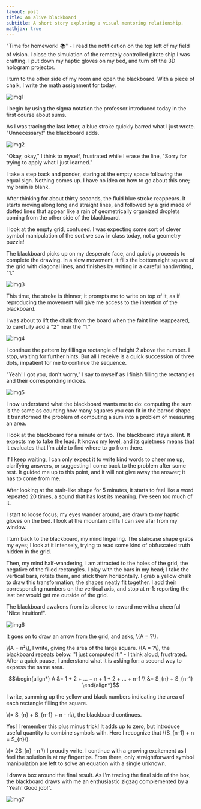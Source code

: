 ```yaml
---
layout: post
title: An alive blackboard
subtitle: A short story exploring a visual mentoring relationship.
mathjax: true
---
```


"Time for homework! 📚" - I read the notification on the top left of my field of vision. I close the simulation of the remotely controlled pirate ship I was crafting. I put down my haptic gloves on my bed, and turn off the 3D hologram projector. 

I turn to the other side of my room and open the blackboard. With a piece of chalk, I write the math assignment for today.

![img1](/assets/img/alive-blackboard/image1.png)


I begin by using the sigma notation the professor introduced today in the first course about sums.

As I was tracing the last letter, a blue stroke quickly barred what I just wrote. "Unnecessary!" the blackboard adds.

![img2](/assets/img/alive-blackboard/image2.png)

"Okay, okay," I think to myself, frustrated while I erase the line, "Sorry for trying to apply what I just learned."

I take a step back and ponder, staring at the empty space following the equal sign. Nothing comes up. I have no idea on how to go about this one; my brain is blank. 

After thinking for about thirty seconds, the fluid blue stroke reappears. It starts moving along long and straight lines, and followed by a grid made of dotted lines that appear like a rain of geometrically organized droplets coming from the other side of the blackboard. 

I look at the empty grid, confused. I was expecting some sort of clever symbol manipulation of the sort we saw in class today, not a geometry puzzle!

The blackboard picks up on my desperate face, and quickly proceeds to complete the drawing. In a slow movement, it fills the bottom right square of the grid with diagonal lines, and finishes by writing in a careful handwriting, "1."

![img3](/assets/img/alive-blackboard/image3.png)

This time, the stroke is thinner; it prompts me to write on top of it, as if reproducing the movement will give me access to the intention of the blackboard.

I was about to lift the chalk from the board when the faint line reappeared, to carefully add a "2" near the "1."

![img4](/assets/img/alive-blackboard/image4.png)

I continue the pattern by filling a rectangle of height 2 above the number. I stop, waiting for further hints. But all I receive is a quick succession of three dots, impatient for me to continue the sequence.

"Yeah! I got you, don't worry," I say to myself as I finish filling the rectangles and their corresponding indices.

![img5](/assets/img/alive-blackboard/image5.png)

I now understand what the blackboard wants me to do: computing the sum is the same as counting how many squares you can fit in the barred shape. It transformed the problem of computing a sum into a problem of measuring an area.

I look at the blackboard for a minute or two. The blackboard stays silent. It expects me to take the lead. It knows my level, and its quietness means that it evaluates that I'm able to find where to go from there.

If I keep waiting, I can only expect it to write kind words to cheer me up, clarifying answers, or suggesting I come back to the problem after some rest. It guided me up to this point, and it will not give away the answer; it has to come from me.

After looking at the stair-like shape for 5 minutes, it starts to feel like a word repeated 20 times, a sound that has lost its meaning. I've seen too much of it.

I start to loose focus; my eyes wander around, are drawn to my haptic gloves on the bed. I look at the mountain cliffs I can see afar from my window.

I turn back to the blackboard, my mind lingering. The staircase shape grabs my eyes; I look at it intensely, trying to read some kind of obfuscated truth hidden in the grid. 

Then, my mind half-wandering, I am attracted to the holes of the grid, the negative of the filled rectangles. I play with the bars in my head; I take the vertical bars, rotate them, and stick them horizontally. I grab a yellow chalk to draw this transformation; the shapes neatly fit together. I add their corresponding numbers on the vertical axis, and stop at n-1: reporting the last bar would get me outside of the grid.

The blackboard awakens from its silence to reward me with a cheerful "Nice intuition!".

![img6](/assets/img/alive-blackboard/image6.png)

It goes on to draw an arrow from the grid, and asks, \\(A = ?\\).

\\(A = n²\\), I write, giving the area of the large square.
\\(A = ?\\), the blackboard repeats below.
"I just computed it!" - I think aloud, frustrated. After a quick pause, I understand what it is asking for: a second way to express the same area.

$$\begin{align*}
A &= 1 + 2 + ... + n + 1 + 2 + ... + n-1 \\
  &=  S_{n} + S_{n-1}
\end{align*}$$

I write, summing up the yellow and black numbers indicating the area of each rectangle filling the square.

\\(= S_{n} + S_{n-1} + n - n\\), the blackboard continues.

Yes! I remember this plus minus trick! It adds up to zero, but introduce useful quantity to combine symbols with. Here I recognize that \\(S_{n-1} + n = S_{n}\\).

\\(= 2S_{n} - n \\) I proudly write. I continue with a growing excitement as I feel the solution is at my fingertips. From there, only straightforward symbol manipulation are left to solve an equation with a single unknown.

I draw a box around the final result. As I'm tracing the final side of the box, the blackboard draws with me an enthusiastic zigzag complemented by a "Yeah! Good job!".

![img7](/assets/img/alive-blackboard/image7.png)